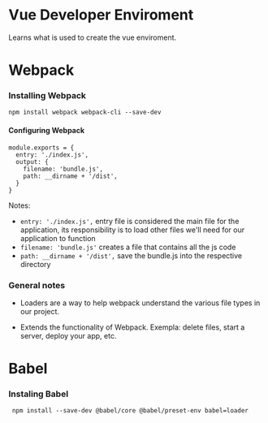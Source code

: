 # Vue Developer Enviroment

Learns what is used to create the vue enviroment.

# Webpack

### Installing Webpack

```
npm install webpack webpack-cli --save-dev
```

#### Configuring Webpack

```
module.exports = {
  entry: './index.js',
  output: {
    filename: 'bundle.js',
    path: __dirname + '/dist',
  }
}
```

Notes: 

- `entry: './index.js',` entry file is considered the main file for the application, its responsibility is to load other files we'll need for our application to function
- `filename: 'bundle.js'` creates a file that contains all the js code
- `path: __dirname + '/dist',` save the bundle.js into the respective directory


### General notes

- Loaders are a way to help webpack understand the various file types in our project.

- Extends the functionality of Webpack. Exempla: delete files, start a server, deploy your app, etc.


# Babel

### Instaling Babel
```
 npm install --save-dev @babel/core @babel/preset-env babel=loader
```
